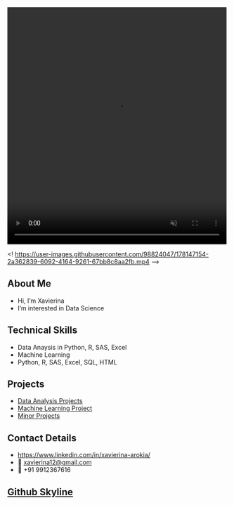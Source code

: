 <div class="row post-image-bg" markdown="1">
    <video width="99%" height="540" autoplay loop muted markdown="1">
        <source src="https://user-images.githubusercontent.com/98824047/178147154-2a362839-6092-4164-9261-67bb8c8aa2fb.mp4" markdown="1" >
        <source src="https://github.com/xavierina12/xavierina12/blob/main/GITHUB%20PROFILE.mp4" markdown="1">
    </video>
</div>


<! https://user-images.githubusercontent.com/98824047/178147154-2a362839-6092-4164-9261-67bb8c8aa2fb.mp4 -->




## About Me
- Hi, I’m Xavierina
- I’m interested in Data Science

## Technical Skills
- Data Anaysis in Python, R, SAS, Excel
- Machine Learning
- Python, R, SAS, Excel, SQL, HTML

## Projects
- <a href="https://github.com/xavierina12/Data-Analytics/tree/main/Projects/1.%20Data%20Analysis%20Projects"> Data Analysis Projects</a>
- <a href="https://github.com/xavierina12/Zoo-Animal-Classification-Machine-Learning-Project"> Machine Learning Project</a>
- <a href="https://github.com/xavierina12/Data-Analytics/tree/main/Projects/Minor%20Projects"> Minor Projects </a>

## Contact Details
- https://www.linkedin.com/in/xavierina-arokia/
- :e-mail: xavierina12@gmail.com
- :calling: +91 9912367616


## <a href="https://skyline.github.com/xavierina12/2021"> Github Skyline </a>

